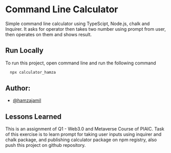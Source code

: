 
# Command Line Calculator

Simple command line calculator using TypeScipt, Node.js, chalk and Inquirer. It asks for operator then takes two number using prompt from user, then operates on them and shows result.





## Run Locally

To run this project, open command line and run the following command

```bash
  npx calculator_hamza
```


## Author:

- [@hamzajamil](https://www.github.com/hamzajamil)


## Lessons Learned

This is an assignment of Q1 - Web3.0 and Metaverse Course of PIAIC. Task of this exercise is to learn prompt for taking user inputs using inquirer and chalk package, and publishing calculator package on npm registry, also push this project on github repository.

